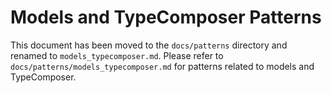 # Models and TypeComposer Patterns

This document has been moved to the `docs/patterns` directory and renamed to `models_typecomposer.md`. Please refer to `docs/patterns/models_typecomposer.md` for patterns related to models and TypeComposer. 